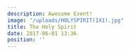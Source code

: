 ```yaml
---
description: Awesome Event!
image: "/uploads/HOLYSPIRIT(1X1).jpg"
title: The Holy Spirit
date: 2017-06-01 13:36
position: ''
---
```

